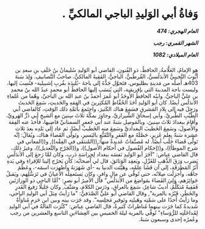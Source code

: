 <h1 dir="rtl">وَفاةُ أبي الوَليدِ الباجي المالكيِّ .</h1>

<h5 dir="rtl">العام الهجري:  474

الشهر القمري: رجب

العام الميلادي: 1082</h5>

<p dir="rtl">هو الإمامُ، العَلَّامةُ، الحافظُ، ذو الفُنونِ، القاضي أبو الوَليدِ سُليمانُ بنُ خَلَفِ بنِ سعدِ بن أيُّوبَ التَّجيبيُّ الأندَلُسيُّ، القُرطُبيُّ، الباجيُّ، الفَقِيهُ المالكيُّ، صاحبُ التَّصانيفِ. وَلِدَ سَنةَ 403هـ أَصلُه من مَدينةِ بطليوس، فتَحوَّل جَدُّهُ إلى باجةَ -بُليدَة بقُربِ إشبيلية- فنُسِبَ إليها، وليست باجة المدينةَ التي بإفريقية، التي يُنسَب إليها الحافظُ أبو محمدٍ عبدُ الله بنُ محمدِ بن عليٍّ الباجيُّ، وابنُه الحافظُ الأَوحَدُ أبو عُمرَ أحمدُ بنُ عبدِ الله بن الباجيِّ، وهُما من عُلماءِ الأندَلُس أيضًا. كان أبو الوَليدِ أَحَدَ الحُفَّاظِ المُكثِرينَ في الفِقهِ والحَديثِ، سَمِعَ الحَديثَ ورَحلَ فيه إلى بِلادِ المَشرقِ فسَمِعَ هناك الكَثيرَ، واجتَمعَ بأَئمَّةِ ذلك الوَقتِ، كالقاضي أبي الطَّيِّبِ الطَّبريِّ، وأبي إسحاقَ الشِّيرازيِّ، وجاوَرَ بمكَّةَ ثلاثَ سِنينَ مع الشيخِ أبي ذَرٍّ الهَرويِّ، وأَقامَ ببغدادَ ثلاثَ سِنينَ، وبالمَوصِل سَنةً عند أبي جَعفرٍ السمنانيِّ قاضِيها، فأَخذَ عنه الفِقهَ والأُصولَ، وسَمِعَ الخَطيبَ البغداديَّ وسَمِعَ منه الخَطيبُ أيضًا، ثم عاد إلى بَلدِه بعدَ ثلاث عشرة سَنةً بِعِلمِ غَزيرٍ، حَصَّلَهُ مع الفَقرِ والتَّقَنُّعِ باليَسيرِ، وتَولَّى القَضاءَ هناك، ويُقالُ: إنَّه تَولَّى قَضاءَ حَلَب أيضًا. له مُصنَّفاتٌ عَديدةٌ منها: ((المُنتقَى في الفِقْه)), و((المعاني في شرح الموطأ))، و((إحكام الفُصول في أَحكام الأُصول))، و((الجَرْح والتَّعديل))، وغيرُ ذلك، قال القاضي عِياض: "آجَرَ أبو الوَليدِ نَفسَه ببغداد لِحِراسَةِ دَربٍ، وكان لمَّا رَجعَ إلى الأندَلُسِ يَضرِب وَرَقَ الذَّهَبِ للغَزْلِ، ويَعقِد الوَثائقَ، قال لي أَصحابُه: كان يَخرُج إلينا للإقراءِ وفي يَدهِ أَثَرُ المَطرَقَةِ، إلى أن فَشَا عِلمُه، وهَيَّتَت الدنيا به -أي شَهَرَتهُ وأَظهرَت اسمَه-، وعَظُمَ جاهُه، وأُجزِلَت صِلاتُه، حتى تُوفِّي عن مالٍ وافرٍ، وكان يَستَعمِلُه الأَعيانُ في تَرَسُّلِهم، ويَقبلُ جَوائِزَهم، وَلِيَ القَضاءَ بمَواضِعَ من الأندَلُس" قال الأَميرُ أبو نصرٍ: "أمَّا الباجي ذو الوِزارَتَينِ فَفَقِيهٌ مُتكَلِّمٌ، أَديبٌ شاعِرٌ، سَمِعَ بالعراقِ، ودَرَسَ الكلامَ، وصَنَّفَ, وكان جَليلًا رَفيعَ القَدرِ والخَطَرِ، قَبْرُه بالمرية", وقال القاضي أبو عليٍّ الصَّدَفيُّ: "ما رَأيتُ مِثلَ أبي الوليدِ الباجي، وما رَأيتُ أَحدًا على سَمْتِه وهَيئَتِه وتَوقيرِ مَجلِسِه". وقد جَرَت بينه وبين ابنِ حَزمٍ مُناوَأَةٌ شَديدةٌ كما جَرَت بينهما مُناظراتٌ كَثيرةٌ، قال القاضي عِياض: "كَثُرَت القالةُ في أبي الوليدِ لِمُداخَلَتِه للرُّؤساءِ" تُوفِّي بالمرية ليلةَ الخميسِ بين العِشاءَينِ التاسع والعشرين من رجب وعُمرُه إحدى وسبعون سَنةً.</p></br>
